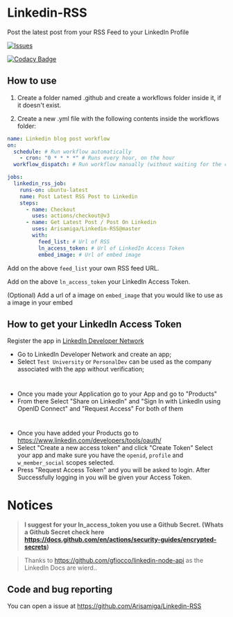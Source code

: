 # Linkedin-RSS

Post the latest post from your RSS Feed to your LinkedIn Profile

<a href="https://github.com/Arisamiga/Linkedin-RSS/issues">
 <img alt="Issues" src="https://img.shields.io/github/issues/Arisamiga/Linkedin-RSS?color=0088ff" />
</a>

[![Codacy Badge](https://app.codacy.com/project/badge/Grade/3745df43ebbe497990648d06ea0cd2fa)](https://app.codacy.com/gh/Arisamiga/Linkedin-RSS/dashboard?utm_source=gh&utm_medium=referral&utm_content=&utm_campaign=Badge_grade)

## How to use

1.  Create a folder named .github and create a workflows folder inside it, if it doesn't exist.

2.  Create a new .yml file with the following contents inside the workflows folder:

```yaml
name: Linkedin blog post workflow
on:
  schedule: # Run workflow automatically
    - cron: "0 * * * *" # Runs every hour, on the hour
  workflow_dispatch: # Run workflow manually (without waiting for the cron to be called), through the GitHub Actions Workflow page directly

jobs:
  linkedin_rss_job:
    runs-on: ubuntu-latest
    name: Post Latest RSS Post to Linkedin
    steps:
      - name: Checkout
        uses: actions/checkout@v3
      - name: Get Latest Post / Post On Linkedin
        uses: Arisamiga/Linkedin-RSS@master
        with:
          feed_list: # Url of RSS
          ln_access_token: # Url of LinkedIn Access Token
          embed_image: # Url of embed image
```

Add on the above `feed_list` your own RSS feed URL.

Add on the above `ln_access_token` your LinkedIn Access Token.

(Optional) Add a url of a image on `embed_image` that you would like to use as a image in your embed

## How to get your LinkedIn Access Token

Register the app in [LinkedIn Developer Network](https://developer.linkedin.com/)

-   Go to LinkedIn Developer Network and create an app;
-   Select `Test University` or `PersonalDev` can be used as the company associated with the app without verification;

#

-   Once you made your Application go to your App and go to "Products"
-   From there Select "Share on LinkedIn" and "Sign In with LinkedIn using OpenID Connect" and "Request Access" For both of them

#

-   Once you have added your Products go to https://www.linkedin.com/developers/tools/oauth/
-   Select "Create a new access token" and click "Create Token" Select your app and make sure you have the `openid`, `profile` and `w_member_social` scopes selected.
-   Press "Request Access Token" and you will be asked to login. After Successfully logging in you will be given your Access Token.

# Notices

> **I suggest for your ln_access_token you use a Github Secret. (Whats a Github Secret check here https://docs.github.com/en/actions/security-guides/encrypted-secrets)**

> Thanks to https://github.com/gfiocco/linkedin-node-api as the LinkedIn Docs are wierd..

## Code and bug reporting

You can open a issue at https://github.com/Arisamiga/Linkedin-RSS
